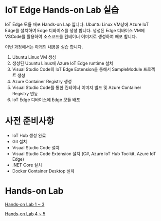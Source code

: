 # IoT Edge Hands-on Lab 실습
IoT Edge 모듈 배포 Hands-on Lap 입니다.
Ubuntu Linux VM상에 Azure IoT Edge를 설치하여 Edge 디바이스를 생성 합니다.
생성된 Edge 디바이스 VM에 VSCode를 활용하여 소스코드를 컨테이너 이미지로 생성하여 배포 합니다.

이번 과정에서는 아래의 내용을 실습 합니다.
1. Ubuntu Linux VM 생성
2. 생성된 Ubuntu Linux에 Azure IoT Edge runtime 설치
3. Visual Studio Code의 IoT Edge Extension을 통해서 SampleModule 프로젝트 생성
4. Azure Container Registry 생성
5. Visual Studio Code를 통한 컨테이너 이미지 빌드 및 Azure Container Registry 연동
6. IoT Edge 디바이스에 Edge 모듈 배포

# 사전 준비사항
- IoT Hub 생성 완료
- Git 설치
- Visual Studio Code 설치
- Visual Studio Code Extension 설치 (C#, Azure IoT Hub Toolkit, Azure IoT Edge)
- .NET Core 설치
- Docker Container Desktop 설치


# Hands-on Lab
[Hands-on Lab 1 ~ 3](https://github.com/min-git/IoTEdgeHOL/blob/main/HOL1-3.md)

[Hands-on Lab 4 ~ 5](https://github.com/min-git/IoTEdgeHOL/blob/main/HOL4-5.md)
